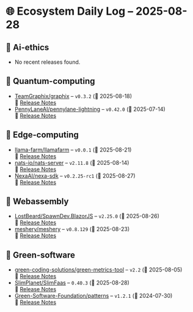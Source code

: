 # 🌐 Ecosystem Daily Log – 2025-08-28

## 🔹 Ai-ethics
- No recent releases found.

## 🔹 Quantum-computing
- [TeamGraphix/graphix](https://github.com/TeamGraphix/graphix/releases/tag/v0.3.2) – `v0.3.2` (📅 2025-08-18)  
  🔗 [Release Notes](https://github.com/TeamGraphix/graphix/releases/tag/v0.3.2)
- [PennyLaneAI/pennylane-lightning](https://github.com/PennyLaneAI/pennylane-lightning/releases/tag/v0.42.0) – `v0.42.0` (📅 2025-07-14)  
  🔗 [Release Notes](https://github.com/PennyLaneAI/pennylane-lightning/releases/tag/v0.42.0)

## 🔹 Edge-computing
- [llama-farm/llamafarm](https://github.com/llama-farm/llamafarm/releases/tag/v0.0.1) – `v0.0.1` (📅 2025-08-21)  
  🔗 [Release Notes](https://github.com/llama-farm/llamafarm/releases/tag/v0.0.1)
- [nats-io/nats-server](https://github.com/nats-io/nats-server/releases/tag/v2.11.8) – `v2.11.8` (📅 2025-08-14)  
  🔗 [Release Notes](https://github.com/nats-io/nats-server/releases/tag/v2.11.8)
- [NexaAI/nexa-sdk](https://github.com/NexaAI/nexa-sdk/releases/tag/v0.2.25-rc1) – `v0.2.25-rc1` (📅 2025-08-27)  
  🔗 [Release Notes](https://github.com/NexaAI/nexa-sdk/releases/tag/v0.2.25-rc1)

## 🔹 Webassembly
- [LostBeard/SpawnDev.BlazorJS](https://github.com/LostBeard/SpawnDev.BlazorJS/releases/tag/v2.25.0) – `v2.25.0` (📅 2025-08-26)  
  🔗 [Release Notes](https://github.com/LostBeard/SpawnDev.BlazorJS/releases/tag/v2.25.0)
- [meshery/meshery](https://github.com/meshery/meshery/releases/tag/v0.8.129) – `v0.8.129` (📅 2025-08-23)  
  🔗 [Release Notes](https://github.com/meshery/meshery/releases/tag/v0.8.129)

## 🔹 Green-software
- [green-coding-solutions/green-metrics-tool](https://github.com/green-coding-solutions/green-metrics-tool/releases/tag/v2.2) – `v2.2` (📅 2025-08-05)  
  🔗 [Release Notes](https://github.com/green-coding-solutions/green-metrics-tool/releases/tag/v2.2)
- [SlimPlanet/SlimFaas](https://github.com/SlimPlanet/SlimFaas/releases/tag/0.40.3) – `0.40.3` (📅 2025-08-28)  
  🔗 [Release Notes](https://github.com/SlimPlanet/SlimFaas/releases/tag/0.40.3)
- [Green-Software-Foundation/patterns](https://github.com/Green-Software-Foundation/patterns/releases/tag/v1.2.1) – `v1.2.1` (📅 2024-07-30)  
  🔗 [Release Notes](https://github.com/Green-Software-Foundation/patterns/releases/tag/v1.2.1)